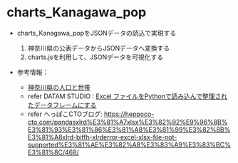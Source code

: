 # charts_Kanagawa_pop
- charts_Kanagawa_popをJSONデータの読込で実現する
  1. 神奈川県の公表データからJSONデータへ変換する
  2. charts.jsを利用して、JSONデータを可視化する

- 参考情報：
  - [神奈川県の人口と世帯](https://www.pref.kanagawa.jp/docs/x6z/tc30/jinko/jimkotosetai.html)
  - refer DATAM STUDIO : [Excel ファイルをPythonで読み込んで整理されたデータフレームにする](https://datumstudio.jp/blog/1722/)
  - refer へっぽこCTOブログ: https://heppoco-cto.com/pandasxlrd%E3%81%A7xlsx%E3%82%92%E9%96%8B%E3%81%93%E3%81%86%E3%81%A8%E3%81%99%E3%82%8B%E3%81%A8xlrd-biffh-xlrderror-excel-xlsx-file-not-supported%E3%81%AE%E3%82%A8%E3%83%A9%E3%83%BC%E3%81%8C/468/
  

